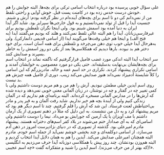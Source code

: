 <!-- 
.. title: آیدا و آیدین
.. slug: 2017-01-13-aida-and-aidin
.. date: 2017-01-13 22:28:21 UTC+01:00
.. tags: 
.. category: 
.. link: 
.. description: 
.. type: text
-->

علی سؤال خوبی پرسیده بود درباره انتخاب اسامی ترکی برای بچه‌ها. البته جوابش را هم خودش درست حدس زده بود در کامنت پست قبل. خوش آوایی و راحتی تلفظ.  
من از نمی‌دانم کی دو تا اسم برای بچه‌های آینده‌ام در نظر گرفته بودم: آرش و شبنم. جنسیت آیدا را قبل از تولد نمی‌دانستیم و به قول خارجی‌ها سپرایز بود. شاید اگر آیدا ایران به دنیا آمده بود اسمش شبنم بود. ولی اینجا نگران تلفظش بودیم برای غیرفارسی‌زبانان. آیدا را هم البته عالی تلفظ نمی‌کنند و هلند که بودیم می‌گفتند اَیدا (به فتح الف) و اینجا هم خیلی وقت‌ها می‌گویند ایدا (از اسامی قدیمی دانمارکی). ولی به‌هرحال آیدا خیلی خوب توی دهن می‌چرخد و تلفظش برای همه آسان است. برای خود دختر هم بد نبوده. بارها دیدیم که همکلاسی‌ها بعد از یکی دو روز اسمش را به خاطر بسپرند و صدایش کنند.  
سر انتخاب آیدا البته اندکی مورد غضب فامیل قرارگرفتیم که ناگفته نماند در انتخاب اسم برای بچه‌هایشان بی‌نهایت بدسلیقه‌اند. حتی یکی دو مورد معصومین به خوابشان آمدند و اسامی تکراری پیشنهاد کردند. تکراری در حد اسم عمه و خاله. مادربزرگم که این اسامی را کلاً شایستهٔ آدمیزاد نمی‌داند هنوز صدایش می‌کند زینب. دوری از فامیل همه‌ چیزش هم بد نیست.  
روی اسم آیدین خیلی مطمئن نبودیم. آرش را هم من و هم مریم دوست داشتیم ولی با کمی تغییر چه در گفتار و چه در نوشتار، در زبان آلمانی معنی خوبی نمی‌دهد و دیده شده که آرش‌ها را در مدارس آلمانی مسخره کرده‌اند. البته برنامه‌ای هم نداریم که در آلمان زندگی کنیم ولی از آیندهٔ بچه هم خبر نداریم. شاید رفت آلمان و به قبر پدر و مادر بی‌احتیاطش لعنت فرستاد. این شد که آرش را قلم گرفتیم. چند تا اسم دیگر هم بود که مریم پیشنهاد کرد و به دل من ننشست. به این دلیل که مثلاً در ذهنم تصویری از یک آرمان داشتم با مف آویزان یا یک آرمین که جورابش بو می‌داد. نیما را دوست داشتیم ولی اسامی‌ای که به آی صدادار ختم می‌شوند در بلاد کفر اسم‌های دخترانه هستند. پیشنهاد مادرم امیرعلی بود. گذشته از تصویری که در دنیای نژادپرست امروز در ذهن آدم می‌سازد، از اسامی دوکلمه‌ای و چند بخشی خوشم نمی‌آید از جمله اسم خودم. مادرم البته همچنان امیرعلی صدایش می‌کند. آیدین را هم به همان دلایل آیدا انتخاب کردیم و البته هم‌وزن بودنشان. چند روز پیش با همکلاسی دوزبانه آیدا حرف می‌زدیم به انگلیسی (که بهتر از من حرف می‌زند). اسم آیدین را شنید و متفکرانه گفت «چه اسم عجیبی!».
